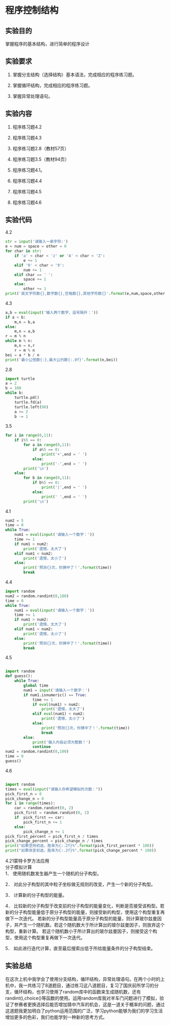 # 程序控制结构

## 实验目的

掌握程序的基本结构，进行简单的程序设计

## 实验要求

1. 掌握分支结构（选择结构）基本语法，完成相应的程序练习题。

2. 掌握循环结构，完成相应的程序练习题。

3. 掌握异常处理语句。

## 实验内容

1. 程序练习题4.2

2. 程序练习题4.3

3. 程序练习题2.8（教材57页）

4. 程序练习题3.5（教材94页）

5. 程序练习题4.1。

6. 程序练习题4.4

7. 程序练习题4.5

8. 程序练习题4.6

## 实验代码

4.2

```python
str = input('请输入一串字符:')
e = num = space = other = 0
for char in str:
    if 'a' < char < 'z' or 'A' < char < 'Z':
        e += 1
    elif '0' < char < '9':
        num += 1
    elif char == ' ':
        space += 1 
    else:
        other += 1
print('英文字符数{},数字数{},空格数{},其他字符数{}'.format(e,num,space,other))
```

4.3

```python
a,b = eval(input('输入两个数字，逗号隔开：'))
if a < b:
    m,n = b,a
else:
    m,n = a,b
r = m % n
while m % n:
    m,n = n,r
    r = m % n
bei = a * b / n
print('最小公倍数{:},最大公约数{:.0f}'.format(n,bei))
```

2.8

```python
import turtle
a = 2
b = 100
while b:
    turtle.pd()
    turtle.fd(a)
    turtle.left(90)
    a += 2
    b -= 1
```



3.5

```python
for i in range(0,11):
    if i%5 == 0:
        for a in range(0,11):
            if a%5 == 0:
                print('+',end = ' ')
            else:
                print('-',end = ' ')
        print('\n')
    else:
        for b in range(0,11):
            if b%5 == 0:
                print('|',end = ' ')
            else:
                print(' ',end = ' ')
        print('\n')
```

4.1

```python
num2 = 5
time = 0
while True:
    num1 = eval(input('请输入一个数字：'))
    time += 1
    if num1 > num2:
        print('遗憾，太大了')
    elif num1 < num2:
        print('遗憾，太小了')
    else:
        print('预测{}次，你猜中了！'.format(time))
        break
```

4.4

```python
import random
num2 = random.randint(0,100)
time = 0
while True:
    num1 = eval(input('请输入一个数字：'))
    time += 1
    if num1 > num2:
        print('遗憾，太大了')
    elif num1 < num2:
        print('遗憾，太小了')
    else:
        print('预测{}次，你猜中了！'.format(time))
        break
```

4.5

```python

import random
def guess():
    while True:
        global time
        num1 = input('请输入一个数字：')
        if num1.isnumeric() == True:
            time += 1
            if eval(num1) > num2:
                print('遗憾，太大了')
            elif eval(num1) < num2:
                print('遗憾，太小了')
            else:
                print('预测{}次，你猜中了！'.format(time))
                break
        else:
            print('输入内容必须为整数！')
            continue
num2 = random.randint(0,100)
time = 0
guess()
```

4.6

```python

import random
times = eval(input("请输入你希望模拟的次数："))
pick_first_n = 0
pick_change_n = 0
for i in range(times):
    car = random.randint(0, 2)
    pick_first = random.randint(0, 2) 
    if  pick_first == car: 
        pick_first_n += 1
    else:
        pick_change_n += 1 
pick_first_percent = pick_first_n / times 
pick_change_percent = pick_change_n / times 
print("如果坚持初选，胜率为{:.2f}%".format(pick_first_percent * 100))
print("如果改变初选，胜率为{:.2f}%".format(pick_change_percent * 100))
```
4.21蒙特卡罗方法应用    
分子模拟计算    
1． 使用随机数发生器产生一个随机的分子构型。

2． 对此分子构型的其中粒子坐标做无规则的改变，产生一个新的分子构型。

3． 计算新的分子构型的能量。

4． 比较新的分子构型于改变前的分子构型的能量变化，判断是否接受该构型。若新的分子构型能量低于原分子构型的能量，则接受新的构型，使用这个构型重复再做下一次迭代。 若新的分子构型能量高于原分子构型的能量，则计算玻尔兹曼因子，并产生一个随机数。若这个随机数大于所计算出的玻尔兹曼因子，则放弃这个构型，重新计算。 若这个随机数小于所计算出的玻尔兹曼因子，则接受这个构型，使用这个构型重复再做下一次迭代。

5． 如此进行迭代计算，直至最后搜索出低于所给能量条件的分子构型结束。



## 实验总结

在这次上机中我学会了使用分支结构，循环结构，异常处理语句。在两个小时的上机中，我一共练习了8道题目，通过练习这八道题目，复习了国庆前所学习的分支，循环结构，也学习使用了random库中的函数来生成随机数，还有randint(),choice()等函数的使用。运用random库我对羊车门问题进行了模拟，验证了参赛者更换选择后能否增加猜中汽车的机会，这是一道关于概率的问题，通过这道题我更加明白了python运用范围的广泛，学习python能够为我们的学习生活增加更多的色彩，我们也能学到一种新的思考方式。


